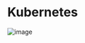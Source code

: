 # Kubernetes

![image](https://user-images.githubusercontent.com/98824664/159713930-b8575cae-946f-4421-89e4-e2a3d04d30dc.png)
